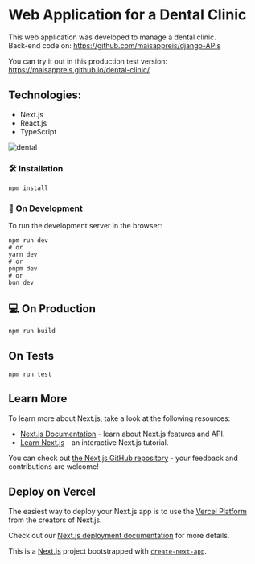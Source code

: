 # Web Application for a Dental Clinic

This web application was developed to manage a dental clinic. <br>
Back-end code on: https://github.com/maisappreis/django-APIs

You can try it out in this production test version: https://maisappreis.github.io/dental-clinic/

## Technologies:
- Next.js
- React.js
- TypeScript

![dental](https://github.com/user-attachments/assets/5842745c-7d3a-4e9b-aa8b-5d392182b393)


### 🛠️ Installation
```
npm install
```

### 🌱 On Development

To run the development server in the browser:
```
npm run dev
# or
yarn dev
# or
pnpm dev
# or
bun dev
```

## 💻 On Production
```
npm run build
```

## On Tests
```
npm run test
```

## Learn More

To learn more about Next.js, take a look at the following resources:

- [Next.js Documentation](https://nextjs.org/docs) - learn about Next.js features and API.
- [Learn Next.js](https://nextjs.org/learn) - an interactive Next.js tutorial.

You can check out [the Next.js GitHub repository](https://github.com/vercel/next.js/) - your feedback and contributions are welcome!

## Deploy on Vercel

The easiest way to deploy your Next.js app is to use the [Vercel Platform](https://vercel.com/new?utm_medium=default-template&filter=next.js&utm_source=create-next-app&utm_campaign=create-next-app-readme) from the creators of Next.js.

Check out our [Next.js deployment documentation](https://nextjs.org/docs/deployment) for more details.

This is a [Next.js](https://nextjs.org/) project bootstrapped with [`create-next-app`](https://github.com/vercel/next.js/tree/canary/packages/create-next-app).
